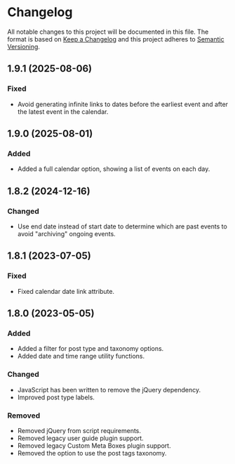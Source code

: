 # Changelog

All notable changes to this project will be documented in this file. The format is based on [Keep a Changelog](https://keepachangelog.com/en/1.1.0/)
and this project adheres to [Semantic Versioning](https://semver.org/spec/v2.0.0.html).

## 1.9.1 (2025-08-06)

### Fixed

*   Avoid generating infinite links to dates before the earliest event and after the latest event in the calendar.

## 1.9.0 (2025-08-01)

### Added

*   Added a full calendar option, showing a list of events on each day.

## 1.8.2 (2024-12-16)

### Changed

*   Use end date instead of start date to determine which are past events to avoid "archiving" ongoing events.

## 1.8.1 (2023-07-05)

### Fixed

*   Fixed calendar date link attribute.

## 1.8.0 (2023-05-05)

### Added

*   Added a filter for post type and taxonomy options.
*   Added date and time range utility functions.

### Changed

*   JavaScript has been written to remove the jQuery dependency.
*   Improved post type labels.

### Removed

*   Removed jQuery from script requirements.
*   Removed legacy user guide plugin support.
*   Removed legacy Custom Meta Boxes plugin support.
*   Removed the option to use the post tags taxonomy.
